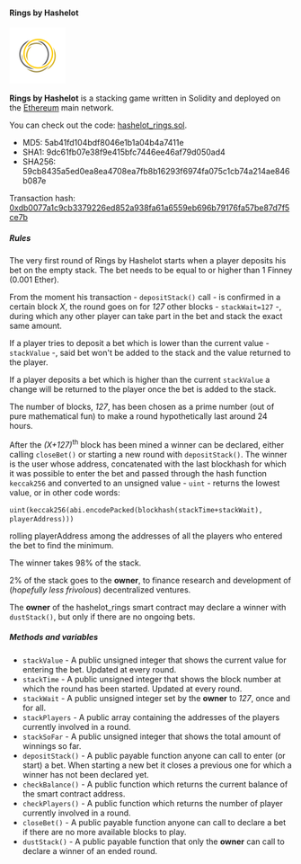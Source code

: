#### Rings by Hashelot

![If you like it, then you shoulda put a ring on it.](images/hashelot_rings_nbg.png)

**Rings by Hashelot** is a stacking game written in Solidity and deployed on the [Ethereum](https://ethereum.org/) main network.

You can check out the code: [hashelot\_rings.sol](solidity/hashelot_rings.sol).

- MD5: 5ab41fd104bdf8046e1b1a04b4a7411e
- SHA1: 9dc61fb07e38f9e415bfc7446ee46af79d050ad4
- SHA256: 59cb8435a5ed0ea8ea4708ea7fb8b16293f6974fa075c1cb74a214ae846b087e

Transaction hash: [0xdb0077a1c9cb3379226ed852a938fa61a6559eb696b79176fa57be87d7f5ce7b](https://etherscan.io/tx/0xdb0077a1c9cb3379226ed852a938fa61a6559eb696b79176fa57be87d7f5ce7b)

##### Rules
The very first round of Rings by Hashelot starts when a player deposits his bet on the empty stack. The bet needs to be equal to or higher than 1 Finney (0.001 Ether).

From the moment his transaction - ```depositStack()``` call - is confirmed in a certain block *X*, the round goes on for *127* other blocks - ```stackWait=127``` -, during which any other player can take part in the bet and stack the exact same amount.

If a player tries to deposit a bet which is lower than the current value - ```stackValue``` -, said bet won't be added to the stack and the value returned to the player.

If a player deposits a bet which is higher than the current ```stackValue``` a change will be returned to the player once the bet is added to the stack.

The number of blocks, *127*, has been chosen as a prime number (out of pure mathematical fun) to make a round hypothetically last around 24 hours.

After the *(X+127)*<sup>th</sup> block has been mined a winner can be declared, either calling ```closeBet()``` or starting a new round with ```depositStack()```. The winner is the user whose address, concatenated with the last blockhash for which it was possible to enter the bet and passed through the hash function ```keccak256``` and converted to an unsigned value - ```uint``` - returns the lowest value, or in other code words:

```
uint(keccak256(abi.encodePacked(blockhash(stackTime+stackWait), playerAddress)))
```

rolling playerAddress among the addresses of all the players who entered the bet to find the minimum.

The winner takes 98% of the stack.

2% of the stack goes to the **owner**, to finance research and development of (*hopefully less frivolous*) decentralized ventures.

The **owner** of the hashelot_rings smart contract may declare a winner with ```dustStack()```, but only if there are no ongoing bets.

##### Methods and variables
- ```stackValue``` - A public unsigned integer that shows the current value for entering the bet. Updated at every round.
- ```stackTime``` - A public unsigned integer that shows the block number at which the round has been started. Updated at every round.
- ```stackWait``` - A public unsigned integer set by the **owner** to *127*, once and for all.
- ```stackPlayers``` - A public array containing the addresses of the players currently involved in a round.
- ```stackSoFar``` - A public unsigned integer that shows the total amount of winnings so far.
- ```depositStack()``` - A public payable function anyone can call to enter (or start) a bet. When starting a new bet it closes a previous one for which a winner has not been declared yet.
- ```checkBalance()``` - A public function which returns the current balance of the smart contract address.
- ```checkPlayers()``` - A public function which returns the number of player currently involved in a round.
- ```closeBet()``` - A public payable function anyone can call to declare a bet if there are no more available blocks to play.
- ```dustStack()``` - A public payable function that only the **owner** can call to declare a winner of an ended round.

